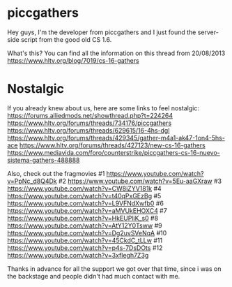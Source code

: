 # piccgathers

Hey guys, I'm the developer from piccgathers and I just found the server-side script from the good old CS 1.6.

What's this? You can find all the information on this thread from 20/08/2013
https://www.hltv.org/blog/7019/cs-16-gathers

# Nostalgic
If you already knew about us, here are some links to feel nostalgic:
https://forums.alliedmods.net/showthread.php?t=224264
https://www.hltv.org/forums/threads/734176/piccgathers
https://www.hltv.org/forums/threads/629615/16-4hs-dgl
https://www.hltv.org/forums/threads/429345/gather-m4a1-ak47-1on4-5hs-ace
https://www.hltv.org/forums/threads/427123/new-cs-16-gathers
https://www.mediavida.com/foro/counterstrike/piccgathers-cs-16-nuevo-sistema-gathers-488888

Also, check out the fragmovies
#1 https://www.youtube.com/watch?v=PpNc_d8Q4Dk
#2 https://www.youtube.com/watch?v=5Eu-aaGXraw
#3 https://www.youtube.com/watch?v=CW8iZYV181k
#4 https://www.youtube.com/watch?v=t40qPxGEzBg
#5 https://www.youtube.com/watch?v=L9VFNdXwfb0
#6 https://www.youtube.com/watch?v=aMVUkEHOXC4
#7 https://www.youtube.com/watch?v=HkEUPliK_s0
#8 https://www.youtube.com/watch?v=AtY12Y0Tsww
#9 https://www.youtube.com/watch?v=Dg2uvSVeNqA
#10 https://www.youtube.com/watch?v=45CkdC_tLLw
#11 https://www.youtube.com/watch?v=p4s-7DsDOts
#12 https://www.youtube.com/watch?v=3xflegh7Z3g

Thanks in advance for all the support we got over that time, since i was on the backstage and people didn't had much contact with me.
